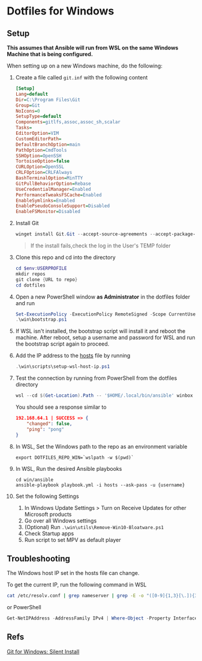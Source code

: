 # Dotfiles for Windows

## Setup

**This assumes that Ansible will run from WSL on the same Windows Machine that is being configured.**

When setting up on a new Windows machine, do the following:

1. Create a file called `git.inf` with the following content

    ```ini
    [Setup]
    Lang=default
    Dir=C:\Program Files\Git
    Group=Git
    NoIcons=0
    SetupType=default
    Components=gitlfs,assoc,assoc_sh,scalar
    Tasks=
    EditorOption=VIM
    CustomEditorPath=
    DefaultBranchOption=main
    PathOption=CmdTools
    SSHOption=OpenSSH
    TortoiseOption=false
    CURLOption=OpenSSL
    CRLFOption=CRLFAlways
    BashTerminalOption=MinTTY
    GitPullBehaviorOption=Rebase
    UseCredentialManager=Enabled
    PerformanceTweaksFSCache=Enabled
    EnableSymlinks=Enabled
    EnablePseudoConsoleSupport=Disabled
    EnableFSMonitor=Disabled
    ```

1. Install Git

    ```powershell
    winget install Git.Git --accept-source-agreements --accept-package-agreements --override "/VERYSILENT /SUPPRESSMSGBOXES /NORESTART /NOCANCEL /CLOSEAPPLICATIONS /RESTARTAPPLICATIONS /SP- /LOG /LOADINF=git.inf"
    ```

    > If the install fails,check the log in the User's TEMP folder

1. Clone this repo and cd into the directory

    ```powershell
    cd $env:USERPROFILE
    mkdir repos
    git clone {URL to repo}
    cd dotfiles
    ```

1. Open a new PowerShell window **as Administrator** in the dotfiles folder and run

    ```powershell
    Set-ExecutionPolicy -ExecutionPolicy RemoteSigned -Scope CurrentUser
    .\win\bootstrap.ps1
    ```

1. If WSL isn't installed, the bootstrap script will install it and reboot the machine. After reboot, setup a username and password for WSL and run the bootstrap script again to proceed.

1. Add the IP address to the [hosts](/win/ansible/hosts) file by running

    ```powershell
    .\win\scripts\setup-wsl-host-ip.ps1
    ```

1. Test the connection by running from PowerShell from the dotfiles directory

    ```powershell
    wsl --cd $(Get-Location).Path -- '$HOME/.local/bin/ansible' winbox -i ./win/ansible/hosts -m win_ping -k -u {username}
    ```

    You should see a response similar to

    ```json
    192.168.64.1 | SUCCESS => {
        "changed": false,
        "ping": "pong"
    }
    ```

1. In WSL, Set the Windows path to the repo as an environment variable

    ```shell
    export DOTFILES_REPO_WIN=`wslpath -w $(pwd)`
    ```

1. In WSL, Run the desired Ansible playbooks

    ```shell
    cd win/ansible
    ansible-playbook playbook.yml -i hosts --ask-pass -u {username}
    ```

1. Set the following Settings
    1. In Windows Update Settings > Turn on Receive Updates for other Microsoft products
    1. Go over all Windows settings
    1. (Optional) Run `.\win\utils\Remove-Win10-Bloatware.ps1`
    1. Check Startup apps
    1. Run script to set MPV as default player

## Troubleshooting

The Windows host IP set in the hosts file can change.

To get the current IP, run the following command in WSL

```bash
cat /etc/resolv.conf | grep nameserver | grep -E -o "([0-9]{1,3}[\.]){3}[0-9]{1,3}"
```

or PowerShell

```powershell
Get-NetIPAddress -AddressFamily IPv4 | Where-Object -Property InterfaceAlias -Like "*WSL*" | Select-Object -Property IPAddress
```

## Refs

[Git for Windows: Silent Install](https://github.com/git-for-windows/git/wiki/Silent-or-Unattended-Installation)
